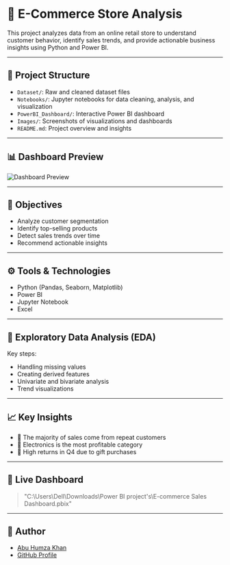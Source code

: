 # 🛒 E-Commerce Store Analysis

This project analyzes data from an online retail store to understand customer behavior, identify sales trends, and provide actionable business insights using Python and Power BI.

---

## 📂 Project Structure

- `Dataset/`: Raw and cleaned dataset files
- `Notebooks/`: Jupyter notebooks for data cleaning, analysis, and visualization
- `PowerBI_Dashboard/`: Interactive Power BI dashboard
- `Images/`: Screenshots of visualizations and dashboards
- `README.md`: Project overview and insights

---

## 📊 Dashboard Preview

![Dashboard Preview](Images/dashboard.png)

---

## 📌 Objectives

- Analyze customer segmentation
- Identify top-selling products
- Detect sales trends over time
- Recommend actionable insights

---

## ⚙️ Tools & Technologies

- Python (Pandas, Seaborn, Matplotlib)
- Power BI
- Jupyter Notebook
- Excel

---

## 🧪 Exploratory Data Analysis (EDA)

Key steps:
- Handling missing values
- Creating derived features
- Univariate and bivariate analysis
- Trend visualizations

---

## 📈 Key Insights

- 🔹 The majority of sales come from repeat customers
- 🔹 Electronics is the most profitable category
- 🔹 High returns in Q4 due to gift purchases

---

## 🔗 Live Dashboard

> "C:\Users\Dell\Downloads\Power BI project's\E-commerce Sales Dashboard.pbix"

---

## 🙌 Author

- [Abu Humza Khan]([https://www.linkedin.com/in/your-profile/](https://www.linkedin.com/in/abu-humza-khan/))
- [GitHub Profile]([https://github.com/your-username](https://github.com/AbuHumzaKhan))




